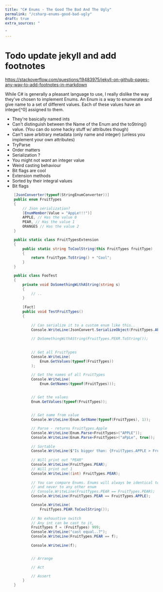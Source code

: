 ```yaml
---
title: "C# Enums - The Good The Bad And The Ugly"
permalink: "/csharp-enums-good-bad-ugly"
draft: true
extra_sources: "

"
---
```


# Todo update jekyll and add footnotes
https://stackoverflow.com/questions/19483975/jekyll-on-github-pages-any-way-to-add-footnotes-in-markdown


While C# is generally a pleasant language to use, I really dislike the way they've chosen to implement Enums.
An Enum is a way to enumerate and give name to a set of different values. Each of these values have an integer[^0]
assigned to them.

- They're basically named ints
- Can't distinguish between the Name of the Enum and the toString() value. (You can do some hacky stuff w/ attributes though)
- Can't save arbitrary metadata (only name and integer) (unless you implement your own attributes)
- TryParse
- Order matters
- Serialization ?
- You might not *want* an integer value
- Weird casting behaviour
- Bit flags are cool
- Extension methods
- Sorted by their integral values
- Bit flags


```csharp
    [JsonConverter(typeof(StringEnumConverter))]
    public enum FruitTypes
    {
        // Json serialization?
        [EnumMember(Value = "AppLe!!!")]
        APPLE, // Has the value 0
        PEAR, // Has the value 1
        ORANGES // Has the value 2
    }

    public static class FruitTypesExtension
    {
        public static string ToCoolString(this FruitTypes fruitType)
        {
            return fruitType.ToString() + "Cool";
        }
    }

    public class FooTest
    {
        private void DoSomethingWithAString(string s)
        {
            // ..
        }
        
        [Fact]
        public void TestFruitTypes()
        {
            
            // Can serialize it to a custom enum like this..
            Console.WriteLine(JsonConvert.SerializeObject(FruitTypes.APPLE));
            
            // DoSomethingWithAString(FruitTypes.PEAR.ToString());
            
            
            // Get all FruitTypes
            Console.WriteLine(
                Enum.GetValues(typeof(FruitTypes))
            );
            
            // Get the names of all FruitTypes
            Console.WriteLine(
                Enum.GetNames(typeof(FruitTypes)));

            
            // Get the values
            Enum.GetValues(typeof(FruitTypes));
            
            
            // Get name from value
            Console.WriteLine(Enum.GetName(typeof(FruitTypes), 1));

            // Parse - returns FruitTypes.Apple
            Console.WriteLine(Enum.Parse<FruitTypes>("APPLE"));
            Console.WriteLine(Enum.Parse<FruitTypes>("aPpLe", true));
            
            // Sortable
            Console.WriteLine($"Is bigger than: {FruitTypes.APPLE > FruitTypes.PEAR}");
            
            // Will print out "PEAR"
            Console.WriteLine(FruitTypes.PEAR);
            // Will print out 1
            Console.WriteLine((int) FruitTypes.PEAR);
            
            // You can compare Enums. Enums will always be identical to itself
            // and never to any other enum
            // Console.WriteLine(FruitTypes.PEAR == FruitTypes.PEAR);
            Console.WriteLine(FruitTypes.PEAR == FruitTypes.APPLE);

            Console.WriteLine(
                FruitTypes.PEAR.ToCoolString());
            
            // No exhaustive switch
            // Any int can be cast to it,
            FruitTypes f = (FruitTypes) 999;
            Console.WriteLine("cast equal..?");
            Console.WriteLine(FruitTypes.PEAR == f);
            
            Console.WriteLine(f);


            // Arrange

            // Act

            // Assert
        }
    }



```